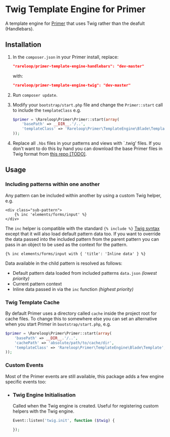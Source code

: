 # Twig Template Engine for Primer

A template engine for [Primer](http://github.com/rareloop/primer) that uses Twig rather than the deafult (Handlebars).

## Installation

1. In the `composer.json` in your Primer install, replace:

    ````json
    "rareloop/primer-template-engine-handlebars": "dev-master"
    ````

    with:

    ````json
    "rareloop/primer-template-engine-twig": "dev-master"
    ````

2. Run `composer update`.

3. Modify your `bootstrap/start.php` file and change the `Primer::start` call to include the `templateClass` e.g.
    
    ````php
    $primer = \Rareloop\Primer\Primer::start(array(
        'basePath' => __DIR__.'/..', 
        'templateClass' => 'Rareloop\Primer\TemplateEngine\Blade\Template'
    ));
    ````

4. Replace all `.hbs` files in your patterns and views with `.twig' files. If you don't want to do this by hand you can download the base Primer files in Twig format from [this repo [TODO]](http://).

## Usage

### Including patterns within one another

Any pattern can be included within another by using a custom Twig helper, e.g.

````twig
<div class="sub-pattern">
    {% inc 'elements/forms/input' %}
</div>
````

The `inc` helper is compatible with the standard `{% include %}` [Twig syntax](http://twig.sensiolabs.org/doc/tags/include.html) except that it will also load default pattern data too. If you want to override the data passed into the included pattern from the parent pattern you can pass in an object to be used as the context for the pattern.

````twig
{% inc elements/forms/input with { 'title': 'Inline data' } %}
````

Data available in the child pattern is resolved as follows:

- Default pattern data loaded from included patterns `data.json` *(lowest priority)*
- Current pattern context
- Inline data passed in via the `inc` function *(highest priority)*

### Twig Template Cache

By default Primer uses a directory called `cache` inside the project root for cache files. To change this to somewhere else you can set an alternative when you start Primer in `bootstrap/start.php`, e.g.

````php
$primer = \Rareloop\Primer\Primer::start(array(
    'basePath' => __DIR__.'/..', 
    'cachePath' => 'absolute/path/to/cache/dir',
    'templateClass' => 'Rareloop\Primer\TemplateEngine\Blade\Template',
));

````

### Custom Events

Most of the Primer events are still available, this package adds a few engine specific events too:

- ### Twig Engine Initialisation
    
    Called when the Twig engine is created. Useful for registering custom helpers with the Twig engine.

    ````php
    Event::listen('twig.init', function ($twig) {

    });
    ````